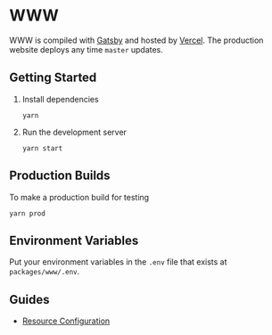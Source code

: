 # WWW

WWW is compiled with [Gatsby](https://www.gatsbyjs.org) and hosted by [Vercel](https://vercel.com/). The production website deploys any time `master` updates.

## Getting Started

1. Install dependencies

   ```shell
   yarn
   ```

1. Run the development server

   ```shell
   yarn start
   ```

## Production Builds

To make a production build for testing

```shell
yarn prod
```

## Environment Variables

Put your environment variables in the `.env` file that exists at `packages/www/.env`.

## Guides

- [Resource Configuration](src/content/resources/readme.md)
